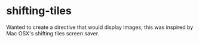 # shifting-tiles
Wanted to create a directive that would display images; this was inspired by Mac OSX's shifting tiles screen saver.

